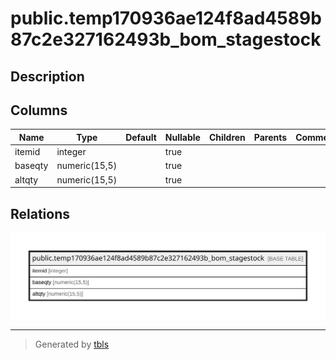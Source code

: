 # public.temp170936ae124f8ad4589b87c2e327162493b_bom_stagestock

## Description

## Columns

| Name | Type | Default | Nullable | Children | Parents | Comment |
| ---- | ---- | ------- | -------- | -------- | ------- | ------- |
| itemid | integer |  | true |  |  |  |
| baseqty | numeric(15,5) |  | true |  |  |  |
| altqty | numeric(15,5) |  | true |  |  |  |

## Relations

![er](public.temp170936ae124f8ad4589b87c2e327162493b_bom_stagestock.svg)

---

> Generated by [tbls](https://github.com/k1LoW/tbls)
